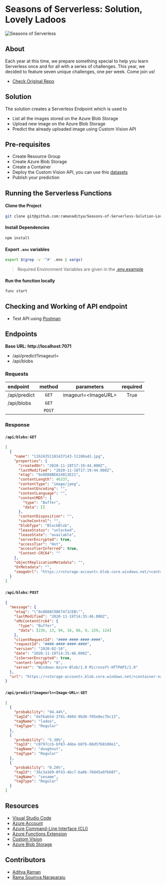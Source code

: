 # Seasons of Serverless: Solution, Lovely Ladoos
![Seasons of Serverless](https://raw.githubusercontent.com/microsoft/Seasons-of-Serverless/main/graphics/seasons-of-serverless-banner-animated.gif)

## About
Each year at this time, we prepare something special to help you learn Serverless once and for all with a series of challenges. This year, we decided to feature seven unique challenges, one per week. Come join us!
- [Check Original Repo](https://github.com/microsoft/Seasons-of-Serverless)

## Solution
The solution creates a Serverless Endpoint which is used to
- List all the images stored on the Azure Blob Storage
- Upload new image on the Azure Blob Storage
- Predict the already uploaded image using Custom Vision API

## Pre-requisites
- Create Resource Group
- Create Azure Blob Storage
- Create a Container
- Deploy the Custom Vision API, you can use this [datasets](./datasets)
- Publish your prediction

## Running the Serverless Functions
#### Clone the Project
```bash
git clone git@github.com:ramanaditya/Seasons-of-Serverless-Solution-Lovely-Ladoos.git
```

#### Install Dependencies
```bash
npm install
```

#### Export `.env` variables
```bash
export $(grep -v '^#' .env | xargs)
```

> Required Environment Variables are given in the [.env.example](https://github.com/ramanaditya/Seasons-of-Serverless-Solution-Lovely-Ladoos/blob/main/.env.example)

#### Run the function locally
```bash
func start
```

## Checking and Working of API endpoint
- Test API using [Postman](https://www.postman.com/)

## Endpoints
**Base URL: http://localhost:7071**

- /api/predict?imageurl=<Image URL>
- /api/blobs

### Requests

| endpoint      | method    | parameters        | required |
| :---          | :---:     | :---:             | :---:    |
| /api/predict  | `GET`     | imageurl=\<ImageURL\> | True |
| /api/blobs    | `GET`     |                       |      |
|               | `POST`    |                       |      |

### Response
#### `/api/blobs`: `GET`
```json
[
  {
    "name": "11624351181437143-11108a41.jpg",
    "properties": {
      "createdOn": "2020-11-18T17:19:44.000Z",
      "lastModified": "2020-11-18T17:19:44.000Z",
      "etag": "0x8D88BE624813E21",
      "contentLength": 46337,
      "contentType": "image/jpeg",
      "contentEncoding": "",
      "contentLanguage": "",
      "contentMD5": {
        "type": "Buffer",
        "data": []
      },
      "contentDisposition": "",
      "cacheControl": "",
      "blobType": "BlockBlob",
      "leaseStatus": "unlocked",
      "leaseState": "available",
      "serverEncrypted": true,
      "accessTier": "Hot",
      "accessTierInferred": true,
      "Content-CRC64": ""
    },
    "objectReplicationMetadata": "",
    "OrMetadata": "",
    "imageUrl": "https://<storage-account>.blob.core.windows.net/<container-name>/11624351181437143-11108a41.jpg"
  }
]
```

#### `/api/blobs`: `POST`
```json
{
  "message": {
    "etag": "\"0x8D88C9867471CEB\"",
    "lastModified": "2020-11-19T14:35:46.000Z",
    "xMsContentCrc64": {
      "type": "Buffer",
      "data": [236, 13, 94, 16, 86, 9, 229, 124]
    },
    "clientRequestId": "####-####-####-####",
    "requestId": "####-####-####-####",
    "version": "2020-02-10",
    "date": "2020-11-19T14:35:46.000Z",
    "isServerEncrypted": true,
    "content-length": "0",
    "server": "Windows-Azure-Blob/1.0 Microsoft-HTTPAPI/2.0"
  },
  "url": "https://<storage-account>.blob.core.windows.net/<container-name>/image (62).jpeg"
}
```

#### `/api/predict?imageurl=<Image-URL>`: `GET`
```json
[
  {
    "probability": "94.44%",
    "tagId": "def6ab54-27d1-4604-9bd8-f05e8ec7bc13",
    "tagName": "ladoo",
    "tagType": "Regular"
  },
  {
    "probability": "5.30%",
    "tagId": "c0797ccb-bf83-46be-b07b-08d5f60100e1",
    "tagName": "doughnut",
    "tagType": "Regular"
  },
  {
    "probability": "0.26%",
    "tagId": "36c3a169-0f43-4bc7-ba0b-76845a97b607",
    "tagName": "sesame",
    "tagType": "Regular"
  }
]
```

## Resources
- [Visual Studio Code](https://code.visualstudio.com)
- [Azure Account](https://azure.microsoft.com)
- [Azure Command-Line Interface (CLI)](https://docs.microsoft.com/en-us/cli/azure/)
- [Azure Functions Extension](https://docs.microsoft.com/en-us/azure/azure-functions/)
- [Custom Vision](https://docs.microsoft.com/en-in/azure/cognitive-services/custom-vision-service/)
- [Azure Blob Storage](https://docs.microsoft.com/en-in/azure/storage/blobs/)

## Contributors
- [Aditya Raman](https://twitter.com/_adityaraman)
- [Rama Soumya Naraparaju](https://www.linkedin.com/in/soumyanarapa-3a8740169/)